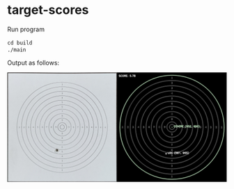 # target-scores

Run program

```
cd build
./main
```

Output as follows: 

<img src="output/input.JPG" alt="output" width="50%"/><img src="output/output.png" alt="output" width="50%"/>